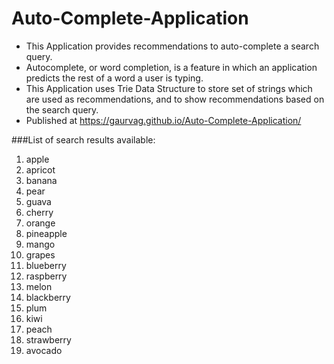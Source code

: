 # Auto-Complete-Application
* This Application provides recommendations to auto-complete a search query. 
* Autocomplete, or word completion, is a feature in which an application predicts the rest of a word a user is typing.  
* This Application uses Trie Data Structure to store set of strings which are used as recommendations, and to show recommendations based on the search query.
* Published at https://gaurvag.github.io/Auto-Complete-Application/

###List of search results available:
1) apple
2) apricot
3) banana
4) pear
5) guava
6) cherry
7) orange
8) pineapple
9) mango
10) grapes
11) blueberry
12) raspberry
13) melon
14) blackberry
15) plum
16) kiwi
17) peach
18) strawberry
19) avocado
